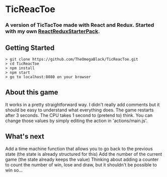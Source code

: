 # TicReacToe
### A version of TicTacToe made with React and Redux. Started with my own [ReactReduxStarterPack](https://github.com/TheOmegaBlack/SachasReactReduxStarterPack).

## Getting Started

```
> git clone https://github.com/TheOmegaBlack/TicReacToe.git
> cd TicReacToe
> npm install
> npm start
> go to localhost:8080 on your browser
```

## About this game
It works in a pretty straightforward way. I didn't really add comments but it should be easy to understand what everything does.
The game restarts after 3 seconds. The CPU takes 1 second to (pretend to) think. You can change those values by simply editing the action in 'actions/main.js'.

## What's next
Add a time machine function that allows you to go back to the previous state (the state is already structured for this)
Add the number of the current game (the state already keeps the value)
Thinking about adding a counter to count the number of win, lose and draw, but it shouldn't be possible to win so...